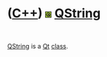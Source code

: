 



 

 

 

 

 

([C++](Cpp.md)) ![Qt](PicQt.png) [QString](CppQString.md)
===========================================================

 

[QString](CppQString.md) is a [Qt](CppQt.md) [class](CppClass.md).

 

 

 

 

 





 



